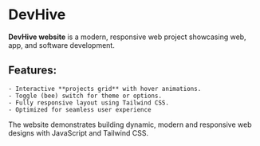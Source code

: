 # DevHive

**DevHive website** is a modern, responsive web project showcasing web, app, and software development. 

## Features:
```
- Interactive **projects grid** with hover animations.  
- Toggle (bee) switch for theme or options.  
- Fully responsive layout using Tailwind CSS.  
- Optimized for seamless user experience
```
The website demonstrates building dynamic, modern and responsive web designs with JavaScript and Tailwind CSS.
